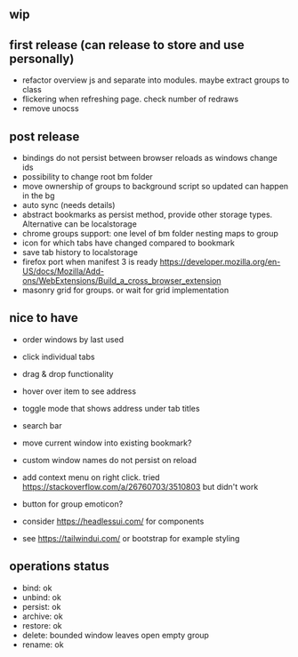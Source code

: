 ## wip

## first release (can release to store and use personally)
- refactor overview js and separate into modules. maybe extract groups to class
- flickering when refreshing page. check number of redraws
- remove unocss

## post release
- bindings do not persist between browser reloads as windows change ids
- possibility to change root bm folder
- move ownership of groups to background script so updated can happen in the bg
- auto sync (needs details)
- abstract bookmarks as persist method, provide other storage types. Alternative can be localstorage
- chrome groups support: one level of bm folder nesting maps to group
- icon for which tabs have changed compared to bookmark
- save tab history to localstorage
- firefox port when manifest 3 is ready https://developer.mozilla.org/en-US/docs/Mozilla/Add-ons/WebExtensions/Build_a_cross_browser_extension
- masonry grid for groups. or wait for grid implementation

## nice to have
- order windows by last used
- click individual tabs
- drag & drop functionality
- hover over item to see address
- toggle mode that shows address under tab titles
- search bar
- move current window into existing bookmark?
- custom window names do not persist on reload
- add context menu on right click. tried https://stackoverflow.com/a/26760703/3510803 but didn't work 
- button for group emoticon?
  
- consider https://headlessui.com/ for components
- see https://tailwindui.com/ or bootstrap for example styling


## operations status
- bind: ok
- unbind: ok
- persist: ok
- archive: ok
- restore: ok
- delete: bounded window leaves open empty group
- rename: ok